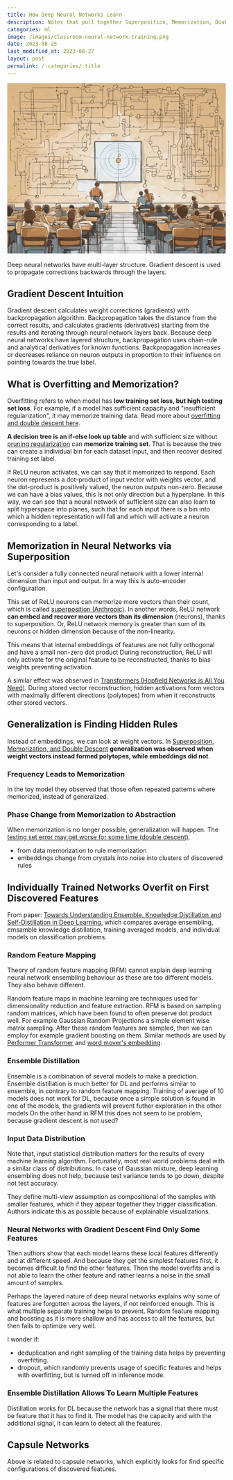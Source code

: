 ```yaml
---
title: How Deep Neural Networks Learn
description: Notes that pull together Superposition, Memorization, Double Descent, Ensembling to get insights.
categories: ml
image: /images/classroom-neural-network-training.png
date: 2023-08-25
last_modified_at: 2023-08-27
layout: post
permalink: /:categories/:title
---
```


![](/images/classroom-neural-network-training.png)

Deep neural networks have multi-layer structure.
Gradient descent is used to propagate corrections backwards through the layers.

## Gradient Descent Intuition
Gradient descent calculates weight corrections (gradients) with backpropagation algorithm.
Backpropagation takes the distance from the correct results, and calculates gradients (derivatives) starting from the results and iterating through neural network layers back.
Because deep neural networks have layered structure, backpropagation uses chain-rule and analytical derivatives for known functions.
Backpropagation increases or decreases reliance on neuron outputs in proportion to their influence on pointing towards the true label.


## What is Overfitting and Memorization?

Overfitting refers to when model has **low training set loss, but high testing set loss**.
For example, if a model has sufficient capacity and "insufficient regularization", it may memorize training data.
Read more about [overfitting and double descent here](/ml/double-descent-contrary-to-bias-variance-trade-off).

**A decision tree is an if-else look up table** and with sufficient size without [pruning regularization](/ml/Neural-Network-Pruning-Explained) can **memorize training set**.
That is because the tree can create a individual bin for each dataset input, and then recover desired training set label.

If ReLU neuron activates, we can say that it memorized to respond.
Each neuron represents a dot-product of input vector with weights vector, and the dot-product is positively valued, the neuron outputs non-zero.
Because we can have a bias values, this is not only direction but a hyperplane.
In this way, we can see that a neural network of sufficient size can also learn to split hyperspace into planes, such that for each input there is a bin into which a hidden representation will fall and which will activate a neuron corresponding to a label.


## Memorization in Neural Networks via Superposition

Let's consider a fully connected neural network with a lower internal dimension than input and output. In a way this is auto-encoder configuration.

This set of ReLU neurons can memorize more vectors than their count, which is called [superposition (Anthropic)](https://transformer-circuits.pub/2022/toy_model/index.html).
In another words, ReLU network **can embed and recover more vectors than its dimension** (neurons), thanks to superposition.
Or, ReLU network memory is greater than sum of its neurons or hidden dimension because of the non-linearity.

This means that internal embeddings of features are not fully orthogonal and have a small non-zero dot product
During reconstruction, ReLU will only activate for the original feature to be reconstructed, thanks to bias weights preventing activation.

A similar effect was observed in [Transformers (Hopfield Networks is All You Need)](https://ml-jku.github.io/hopfield-layers/).
During stored vector reconstruction, hidden activations form vectors with maximally different directions (polytopes) from when it reconstructs other stored vectors.


## Generalization is Finding Hidden Rules
Instead of embeddings, we can look at weight vectors.
In [Superposition, Memorization, and Double Descent](https://transformer-circuits.pub/2023/toy-double-descent/index.html)
**generalization was observed when weight vectors instead formed polytopes, while embeddings did not**.


### Frequency Leads to Memorization
In the toy model they observed that those often repeated patterns where memorized, instead of generalized.


### Phase Change from Memorization to Abstraction
When memorization is no longer possible, generalization will happen.
The [testing set error may get worse for some time (double descent)](/ml/double-descent-contrary-to-bias-variance-trade-off).

- from data memorization to rule memorization
- embeddings change from crystals into noise into clusters of discovered rules


## Individually Trained Networks Overfit on First Discovered Features

From paper: [Towards Understanding Ensemble, Knowledge Distillation and Self-Distillation in Deep Learning](https://openreview.net/forum?id=Uuf2q9TfXGA),
which compares average ensembling, emsamble knowledge distillation, training averaged models, and individual models on classification problems.


### Random Feature Mapping
Theory of random feature mapping (RFM) cannot explain deep learning neural network ensembling behaviour as these are too different models. They also behave different.

Random feature maps in machine learning are techniques used for dimensionality reduction and feature extraction.
RFM is based on sampling random matrices, which have been found to often preserve dot product well.
For example Gaussian Random Projections a simple element wise matrix sampling.
After these random features are sampled, then we can employ for example gradient boosting on them.
Similar methods are used by [Performer Transformer](/ml/Performers-FAVOR+-Faster-Transformer-Attention) and [word mover's embedding](/ml/Word-Movers-Embedding-Cheap-WMD-For-Documents).


### Ensemble Distillation
Ensemble is a combination of several models to make a prediction.
Ensemble distillation is much better for DL and performs similar to ensemble, in contrary to random feature mapping.
Training of average of 10 models does not work for DL, because once a simple solution is found in one of the models, the gradients will prevent futher exploration in the other models
On the other hand in RFM this does not seem to be problem, because gradient descent is not used?


### Input Data Distribution
Note that, input statistical distribution matters for the results of every machine learning algorithm.
Fortunately, most real world problems deal with a similar class of distributions.
In case of Gaussian mixture, deep learning ensembling does not help, because test variance tends to go down, despite not test accuracy.

They define multi-view assumption as compositional of the samples with smaller features, which if they appear together they trigger classification.
Authors indicate this as possible because of explainable visualizations.


### Neural Networks with Gradient Descent Find Only Some Features
Then authors show that each model learns these local features differently and at different speed.
And because they get the simplest features first, it becomes difficult to find the other features.
Then the model overfits and is not able to learn the other feature and rather learns a noise in the small amount of samples.

Perhaps the layered nature of deep neural networks explains why some of features are forgotten across the layers, if not reinforced enough.
This is what multiple separate training helps to prevent.
Random feature mapping and boosting as it is more shallow and has access to all the features, but then fails to optimize very well.

I wonder if:
- deduplication and right sampling of the training data helps by preventing overfitting.
- dropout, which randomly prevents usage of specific features and helps with overfitting, but is turned off in inference mode.


### Ensemble Distillation Allows To Learn Multiple Features
Distillation works for DL because the network has a signal that there must be feature that it has to find it.
The model has the capacity and with the additional signal, it can learn to detect all the features.


## Capsule Networks
Above is related to capsule networks, which explicitly looks for find specific configurations of discovered features.


